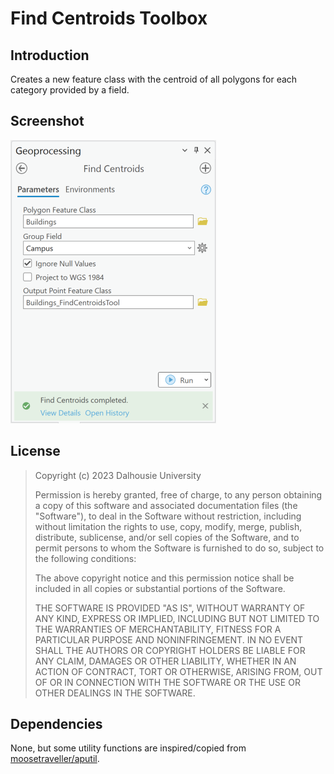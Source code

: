 # Find Centroids Toolbox

## Introduction
Creates a new feature class with the centroid of all polygons for each category provided by a field.

## Screenshot

![Example Screenshot - Tool](images/example-screenshot.png "Example Screenshot - Tool")

## License

> Copyright (c) 2023 Dalhousie University
> 
> Permission is hereby granted, free of charge, to any person obtaining a copy
> of this software and associated documentation files (the "Software"), to deal
> in the Software without restriction, including without limitation the rights
> to use, copy, modify, merge, publish, distribute, sublicense, and/or sell
> copies of the Software, and to permit persons to whom the Software is
> furnished to do so, subject to the following conditions:
>
> The above copyright notice and this permission notice shall be included in all
> copies or substantial portions of the Software.
>
> THE SOFTWARE IS PROVIDED "AS IS", WITHOUT WARRANTY OF ANY KIND, EXPRESS OR
> IMPLIED, INCLUDING BUT NOT LIMITED TO THE WARRANTIES OF MERCHANTABILITY,
> FITNESS FOR A PARTICULAR PURPOSE AND NONINFRINGEMENT. IN NO EVENT SHALL THE
> AUTHORS OR COPYRIGHT HOLDERS BE LIABLE FOR ANY CLAIM, DAMAGES OR OTHER
> LIABILITY, WHETHER IN AN ACTION OF CONTRACT, TORT OR OTHERWISE, ARISING FROM,
> OUT OF OR IN CONNECTION WITH THE SOFTWARE OR THE USE OR OTHER DEALINGS IN THE
> SOFTWARE.

## Dependencies

None, but some utility functions are inspired/copied from [moosetraveller/aputil](https://github.com/moosetraveller/aputil).
